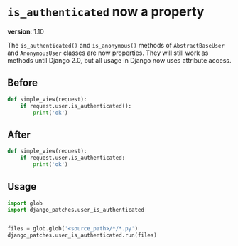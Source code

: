 # `is_authenticated` now a property

**version**: 1.10

The `is_authenticated()` and `is_anonymous()` methods
of `AbstractBaseUser` and `AnonymousUser` classes are now
properties. They will still work as methods until Django 2.0,
but all usage in Django now uses attribute access.

## Before

```python
def simple_view(request):
    if request.user.is_authenticated():
        print('ok')
```

## After

```python
def simple_view(request):
    if request.user.is_authenticated:
        print('ok')
```

## Usage

```python
import glob
import django_patches.user_is_authenticated


files = glob.glob('<source_path>/*/*.py')
django_patches.user_is_authenticated.run(files)
```
